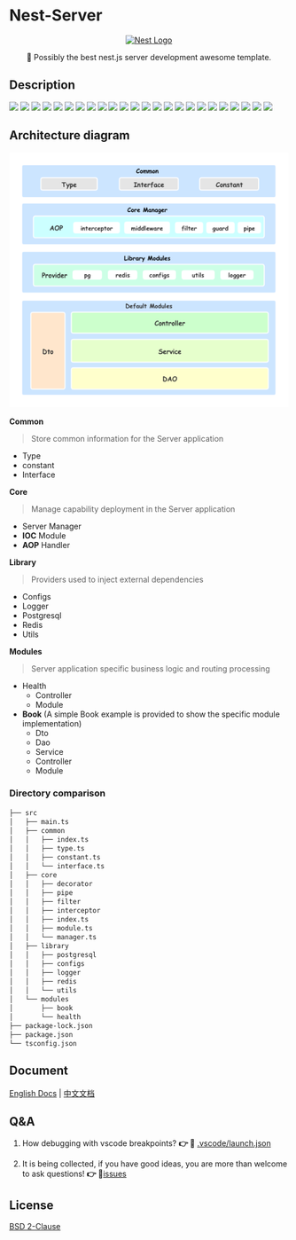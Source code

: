 # Nest-Server

<p align="center">
  <a href="http://nestjs.com/" target="blank"><img src="http://kamilmysliwiec.com/public/nest-logo.png#1" alt="Nest Logo" /></a>
</p>
  
 <p align="center">🚀 Possibly the best nest.js server development awesome template.
</p>

## Description

[![](https://img.shields.io/badge/npm-typescript-9cf?style=flat-square)](https://www.npmjs.org/package/typescript)
[![](https://img.shields.io/badge/npm-ts--node-9cf?style=flat-square)](https://www.npmjs.org/package/ts-node)
[![](https://img.shields.io/badge/npm-module--alias-9cf?style=flat-square)](https://www.npmjs.org/package/module-alias)
[![](https://img.shields.io/badge/npm-eslint-9cf?style=flat-square)](https://www.npmjs.org/package/eslint)
[![](https://img.shields.io/badge/npm-@nestjs/core-blue?style=flat-square)](https://www.npmjs.org/package/@nestjs/core)
[![](https://img.shields.io/badge/npm-@nestjs/common-blue?style=flat-square)](https://www.npmjs.org/package/@nestjs/common)
[![](https://img.shields.io/badge/npm-@nestjs/swagger-blue?style=flat-square)](https://www.npmjs.org/package/@nestjs/swagger)
[![](https://img.shields.io/badge/npm-@sophons/redis-success?style=flat-square)](https://www.npmjs.org/package/@sophons/redis)
[![](https://img.shields.io/badge/npm-@sophons/request-success?style=flat-square)](https://www.npmjs.org/package/@sophons/request)
[![](https://img.shields.io/badge/npm-swagger--ui--express-green?style=flat-square)](https://www.npmjs.org/package/swagger-ui-express)
[![](https://img.shields.io/badge/npm-class--transformer-green?style=flat-square)](https://www.npmjs.org/package/class-transformer)
[![](https://img.shields.io/badge/npm-class--validator-green?style=flat-square)](https://www.npmjs.org/package/class-validator)
[![](https://img.shields.io/badge/npm-reflect--metadata-green?style=flat-square)](https://www.npmjs.org/package/reflect-metadata)
[![](https://img.shields.io/badge/npm-rimraf-green?style=flat-square)](https://www.npmjs.org/package/rimraf)
[![](https://img.shields.io/badge/npm-rxjs-green?style=flat-square)](https://www.npmjs.org/package/rxjs)
[![](https://img.shields.io/badge/npm-sequelize--typescript-green?style=flat-square)](https://www.npmjs.org/package/sequelize-typescript)
[![](https://img.shields.io/badge/npm-sequelize-green?style=flat-square)](https://www.npmjs.org/package/sequelize)
[![](https://img.shields.io/badge/npm-crypto--js-green?style=flat-square)](https://www.npmjs.org/package/crypto-js)
[![](https://img.shields.io/badge/npm-helmet-green?style=flat-square)](https://www.npmjs.org/package/helmet)
[![](https://img.shields.io/badge/npm-jsonwebtoken-green?style=flat-square)](https://www.npmjs.org/package/jsonwebtoken)
[![](https://img.shields.io/badge/npm-lodash-green?style=flat-square)](https://www.npmjs.org/package/lodash)
[![](https://img.shields.io/badge/npm-moment-green?style=flat-square)](https://www.npmjs.org/package/moment)
[![](https://img.shields.io/badge/npm-pg-green?style=flat-square)](https://www.npmjs.org/package/pg)
[![](https://img.shields.io/badge/npm-winston-green?style=flat-square)](https://www.npmjs.org/package/winston)

## Architecture diagram

![architecture diagram](docs/img/server.png)

**Common**

> Store common information for the Server application

- Type
- constant
- Interface

**Core**

> Manage capability deployment in the Server application

- Server Manager
- **IOC** Module
- **AOP** Handler

**Library**

> Providers used to inject external dependencies

- Configs
- Logger
- Postgresql
- Redis
- Utils

**Modules**

> Server application specific business logic and routing processing

- Health
  - Controller
  - Module
- **Book** (A simple Book example is provided to show the specific module implementation) 
  - Dto
  - Dao
  - Service
  - Controller
  - Module

### Directory comparison

```shell
├── src
│   ├── main.ts
│   ├── common
│   │   ├── index.ts
│   │   ├── type.ts
│   │   ├── constant.ts
│   │   └── interface.ts
│   ├── core
│   │   ├── decorator
│   │   ├── pipe
│   │   ├── filter
│   │   ├── interceptor
│   │   ├── index.ts
│   │   ├── module.ts
│   │   └── manager.ts
│   ├── library
│   │   ├── postgresql
│   │   ├── configs
│   │   ├── logger
│   │   ├── redis
│   │   └── utils
│   └── modules
│       ├── book
│       └── health
├── package-lock.json
├── package.json
└── tsconfig.json
```

## Document

[English Docs](docs/en.md) | [中文文档](docs/cn.md)

## Q&A

1. How debugging with vscode breakpoints?
    **👉  👀**  [.vscode/launch.json](docs/vscode.md) 

2. It is being collected, if you have good ideas, you are more than welcome to ask questions!
    **👉  👀**[issues]([docs/vscode.md](https://github.com/sophons-space/nest-server/issues)) 

## License

[BSD 2-Clause](./LICENSE)